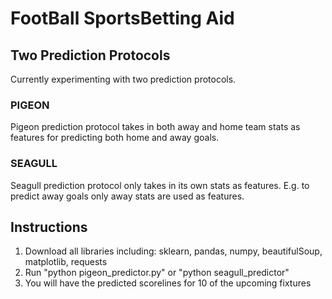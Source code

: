 # FootBall SportsBetting Aid

## Two Prediction Protocols 
Currently experimenting with two prediction protocols.
### PIGEON
Pigeon prediction protocol takes in both away and home team stats as features for predicting both home and away goals.
### SEAGULL
Seagull prediction protocol only takes in its own stats as features. E.g. to predict away goals only away stats are used as features.

## Instructions
1. Download all libraries including: sklearn, pandas, numpy, beautifulSoup, matplotlib, requests
2. Run "python pigeon_predictor.py" or "python seagull_predictor"
4. You will have the predicted scorelines for 10 of the upcoming fixtures
